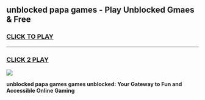 
## unblocked papa games - Play Unblocked Gmaes & Free
<h3>
<a href="https://premium.freeplayer.one?title=unblocked_papa_games&ref=20F">CLICK TO PLAY</a></h3>
<hr>

<h3>
<a href="https://premium.freeplayer.one?title=unblocked_papa_games&ref=20F">CLICK 2 PLAY</a>
  
</h3>

<a href="https://premium.freeplayer.one?title=unblocked_papa_games&ref=20F/"><img src="https://clearcache.store/games.png"></a>


**unblocked papa games games unblocked: Your Gateway to Fun and Accessible Online Gaming**
